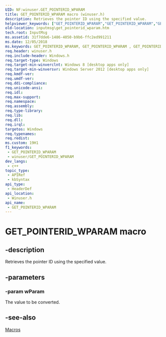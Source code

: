 ```yaml
---
UID: NF:winuser.GET_POINTERID_WPARAM
title: GET_POINTERID_WPARAM macro (winuser.h)
description: Retrieves the pointer ID using the specified value.
helpviewer_keywords: ["GET_POINTERID_WPARAM","GET_POINTERID_WPARAM","GET_POINTERID_WPARAM macro [Input Messages and Notifications]","inputmsg.get_pointerid_wparam","winuser/GET_POINTERID_WPARAM"]
old-location: inputmsg\get_pointerid_wparam.htm
tech.root: InputMsg
ms.assetid: 31f7dde6-1486-4050-b9b6-ffc2ed991211
ms.date: 12/05/2018
ms.keywords: GET_POINTERID_WPARAM, GET_POINTERID_WPARAM	, GET_POINTERID_WPARAM macro [Input Messages and Notifications], inputmsg.get_pointerid_wparam, winuser/GET_POINTERID_WPARAM
req.header: winuser.h
req.include-header: Windows.h
req.target-type: Windows
req.target-min-winverclnt: Windows 8 [desktop apps only]
req.target-min-winversvr: Windows Server 2012 [desktop apps only]
req.kmdf-ver: 
req.umdf-ver: 
req.ddi-compliance: 
req.unicode-ansi: 
req.idl: 
req.max-support: 
req.namespace: 
req.assembly: 
req.type-library: 
req.lib: 
req.dll: 
req.irql: 
targetos: Windows
req.typenames: 
req.redist: 
ms.custom: 19H1
f1_keywords:
 - GET_POINTERID_WPARAM
 - winuser/GET_POINTERID_WPARAM
dev_langs:
 - c++
topic_type:
 - APIRef
 - kbSyntax
api_type:
 - HeaderDef
api_location:
 - Winuser.h
api_name:
 - GET_POINTERID_WPARAM
---
```


# GET_POINTERID_WPARAM macro


## -description

Retrieves the pointer ID using the specified value.

## -parameters

### -param wParam

The value to be converted.

## -see-also

<a href="https://docs.microsoft.com/previous-versions/windows/desktop/inputmsg/macros">Macros</a>

